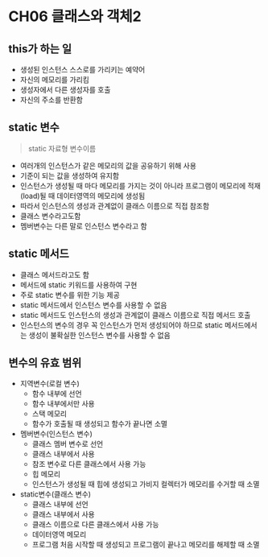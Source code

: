 # CH06 클래스와 객체2

## this가 하는 일
- 생성된 인스턴스 스스로를 가리키는 예약어
- 자신의 메모리를 가리킴
- 생성자에서 다른 생성자를 호출
- 자신의 주소를 반환함

## static 변수
> static 자료형 변수이름   
- 여러개의 인스턴스가 같은 메모리의 값을 공유하기 위해 사용 
- 기준이 되는 값을 생성하여 유지함  
- 인스턴스가 생성될 때 마다 메모리를 가지는 것이 아니라 프로그램이 메모리에 적재(load)될 때 데이터영역의 메모리에 생성됨
- 따라서 인스턴스의 생성과 관계없이 클래스 이름으로 직접 참조함
- 클래스 변수라고도함
- 멤버변수는 다른 말로 인스턴스 변수라고 함

## static 메서드
- 클래스 메서드라고도 함
- 메서드에 static 키워드를 사용하여 구현
- 주로 static 변수를 위한 기능 제공
- static 메서드에서 인스턴스 변수를 사용할 수 없음
- static 메서드도 인스턴스의 생성과 관계없이 클래스 이름으로 직접 메서드 호출
- 인스턴스의 변수의 경우 꼭 인스턴스가 먼저 생성되어야 하므로 static 메서드에서는 생성이 불확실한 인스턴스 변수를 사용할 수 없음

## 변수의 유효 범위
- 지역변수(로컬 변수)
    - 함수 내부에 선언
    - 함수 내부에서만 사용
    - 스택 메모리
    - 함수가 호출될 때 생성되고 함수가 끝나면 소멸
- 멤버변수(인스턴스 변수)
    - 클래스 멤버 변수로 선언
    - 클래스 내부에서 사용
    - 참조 변수로 다른 클래스에서 사용 가능
    - 힙 메모리
    - 인스턴스가 생성될 때 힙에 생성되고 가비지 컬렉터가 메모리를 수거할 때 소멸
- static변수(클래스 변수)
    - 클래스 내부에 선언
    - 클래스 내부에서 사용
    - 클래스 이름으로 다른 클래스에서 사용 가능
    - 데이터영역 메모리
    - 프로그램 처음 시작할 때 생성되고 프로그램이 끝나고 메모리를 해제할 때 소멸
